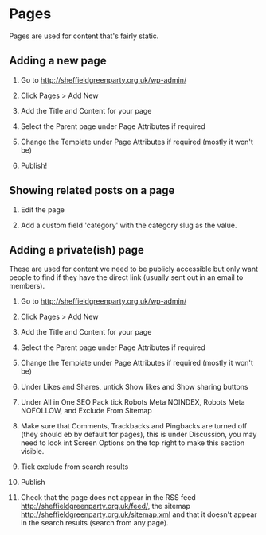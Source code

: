 # Pages

Pages are used for content that's fairly static.

## Adding a new page

1. Go to http://sheffieldgreenparty.org.uk/wp-admin/

2. Click Pages > Add New

3. Add the Title and Content for your page

4. Select the Parent page under Page Attributes if required

5. Change the Template under Page Attributes if required (mostly it won't be)

6. Publish!

## Showing related posts on a page

1. Edit the page

2. Add a custom field 'category' with the category slug as the value.

## Adding a private(ish) page

These are used for content we need to be publicly accessible but only want people to find if they have the direct link (usually sent out in an email to members).

1. Go to http://sheffieldgreenparty.org.uk/wp-admin/

2. Click Pages > Add New

3. Add the Title and Content for your page

4. Select the Parent page under Page Attributes if required

5. Change the Template under Page Attributes if required (mostly it won't be)

6. Under Likes and Shares, untick Show likes and Show sharing buttons

7. Under All in One SEO Pack tick Robots Meta NOINDEX, Robots Meta NOFOLLOW, and Exclude From Sitemap

8. Make sure that Comments, Trackbacks and Pingbacks are turned off (they should eb by default for pages), this is under Discussion, you may need to look int Screen Options on the top right to make this section visible.

9. Tick exclude from search results

10. Publish

11. Check that the page does not appear in the RSS feed http://sheffieldgreenparty.org.uk/feed/, the sitemap http://sheffieldgreenparty.org.uk/sitemap.xml and that it doesn't appear in the search results (search from any page).

